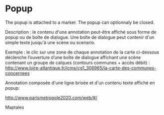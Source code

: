 
# Popup

The popup is attached to a marker.
The popup can optionnaly be closed.

Description : le contenu d'une annotation peut-être affiché sous forme de popup ou de boîte de dialogue. Une boîte de dialogue peut contenir d'un simple texte jusqu'à une scène ou scenario.

Exemple : le clic sur une zone de chaque annotation de la carte ci-dessous déclenche l’ouverture d’une boîte de dialogue affichant une scène contenant un groupe de calques (contours communes + accès débit) : http://www.loire-atlantique.fr/jcms/cg1_306965/la-carte-des-communes-concernees

Annotation composée d'une ligne brisée et d'un contenu texte affiché en popup:

http://www.parismetropole2020.com/web/#/

Maptales